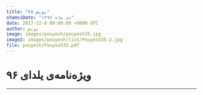 ```yaml
---
title: "پویش ۳۵"
shamsiDate: "دی ماه ۱۳۹۶"
date: 2017-12-0 00:00:00 +0000 UTC
author: پویش
image: images/pouyesh/pouyesh35.jpg
image2: images/pouyesh/list/Pouyesh35-2.jpg
file: pouyesh/Pouyesh35.pdf
---
```


ویژه‌نامه‌ی یلدای ۹۶
===============

----
